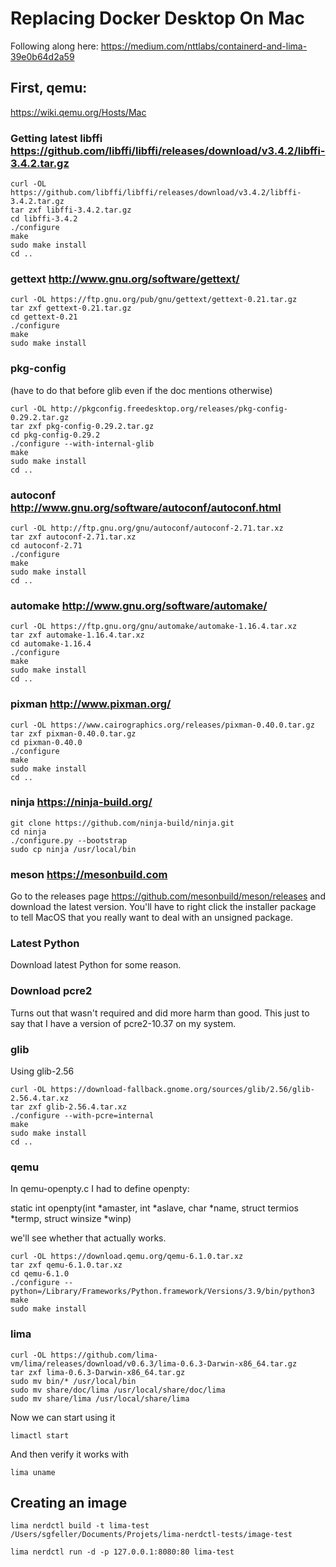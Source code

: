# Replacing Docker Desktop On Mac
Following along here: https://medium.com/nttlabs/containerd-and-lima-39e0b64d2a59

## First, qemu:

https://wiki.qemu.org/Hosts/Mac

### Getting latest libffi https://github.com/libffi/libffi/releases/download/v3.4.2/libffi-3.4.2.tar.gz

	curl -OL https://github.com/libffi/libffi/releases/download/v3.4.2/libffi-3.4.2.tar.gz
	tar zxf libffi-3.4.2.tar.gz
	cd libffi-3.4.2
	./configure
	make
	sudo make install
	cd ..

### gettext http://www.gnu.org/software/gettext/

	curl -OL https://ftp.gnu.org/pub/gnu/gettext/gettext-0.21.tar.gz
	tar zxf gettext-0.21.tar.gz
	cd gettext-0.21
	./configure
	make
	sudo make install

### pkg-config
(have to do that before glib even if the doc mentions otherwise)

	curl -OL http://pkgconfig.freedesktop.org/releases/pkg-config-0.29.2.tar.gz
	tar zxf pkg-config-0.29.2.tar.gz
	cd pkg-config-0.29.2
	./configure --with-internal-glib
	make
	sudo make install
	cd ..

### autoconf http://www.gnu.org/software/autoconf/autoconf.html

	curl -OL http://ftp.gnu.org/gnu/autoconf/autoconf-2.71.tar.xz
	tar zxf autoconf-2.71.tar.xz
	cd autoconf-2.71
	./configure
	make
	sudo make install
	cd ..

### automake http://www.gnu.org/software/automake/

	curl -OL https://ftp.gnu.org/gnu/automake/automake-1.16.4.tar.xz
	tar zxf automake-1.16.4.tar.xz
	cd automake-1.16.4
	./configure
	make
	sudo make install
	cd ..

### pixman http://www.pixman.org/

	curl -OL https://www.cairographics.org/releases/pixman-0.40.0.tar.gz
	tar zxf pixman-0.40.0.tar.gz
	cd pixman-0.40.0
	./configure
	make
	sudo make install
	cd ..
	
### ninja https://ninja-build.org/

	git clone https://github.com/ninja-build/ninja.git
	cd ninja
	./configure.py --bootstrap
	sudo cp ninja /usr/local/bin

### meson https://mesonbuild.com

Go to the releases page https://github.com/mesonbuild/meson/releases
and download the latest version. You'll have to right click the installer package to tell MacOS that you really want to deal with an unsigned package.

### Latest Python
Download latest Python for some reason.

### Download pcre2

Turns out that wasn't required and did more harm than good. This just to say that I have a version of pcre2-10.37 on my system.


### glib
Using glib-2.56

	curl -OL https://download-fallback.gnome.org/sources/glib/2.56/glib-2.56.4.tar.xz
	tar zxf glib-2.56.4.tar.xz
	./configure --with-pcre=internal
	make
	sudo make install
	cd ..
	

### qemu

In qemu-openpty.c I had to define openpty:

static int openpty(int *amaster, int *aslave, char *name,
struct termios *termp, struct winsize *winp)

we'll see whether that actually works.

	curl -OL https://download.qemu.org/qemu-6.1.0.tar.xz
	tar zxf qemu-6.1.0.tar.xz
	cd qemu-6.1.0
	./configure --python=/Library/Frameworks/Python.framework/Versions/3.9/bin/python3
	make
	sudo make install

### lima

	curl -OL https://github.com/lima-vm/lima/releases/download/v0.6.3/lima-0.6.3-Darwin-x86_64.tar.gz
	tar zxf lima-0.6.3-Darwin-x86_64.tar.gz
	sudo mv bin/* /usr/local/bin
	sudo mv share/doc/lima /usr/local/share/doc/lima
	sudo mv share/lima /usr/local/share/lima
	
Now we can start using it

	limactl start

And then verify it works with

	lima uname

## Creating an image

	lima nerdctl build -t lima-test /Users/sgfeller/Documents/Projets/lima-nerdctl-tests/image-test

	lima nerdctl run -d -p 127.0.0.1:8080:80 lima-test
